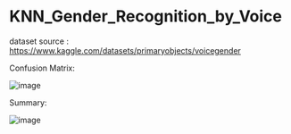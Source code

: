 # KNN_Gender_Recognition_by_Voice

dataset source : https://www.kaggle.com/datasets/primaryobjects/voicegender

Confusion Matrix:

![image](https://github.com/Yassir-Mohammed/KNN_Gender_Recognition_by_Voice/assets/103688787/d58758bb-4a31-41f9-a277-3cda87380a0e)


Summary:


![image](https://github.com/Yassir-Mohammed/KNN_Gender_Recognition_by_Voice/assets/103688787/0ea2b1e2-9991-4b72-bbc1-deaac8124542)



